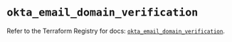 # `okta_email_domain_verification`

Refer to the Terraform Registry for docs: [`okta_email_domain_verification`](https://registry.terraform.io/providers/okta/okta/4.13.0/docs/resources/email_domain_verification).

